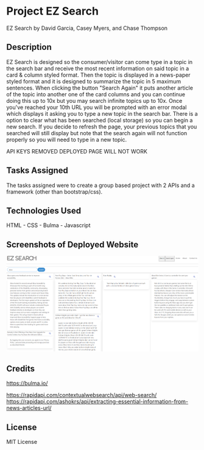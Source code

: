 # Project EZ Search
EZ Search by David Garcia, Casey Myers, and Chase Thompson

## Description
EZ Search is designed so the consumer/visitor can come type in a topic in the search bar and receive the most recent information on said topic in a card & column styled format. Then the topic is displayed in a news-paper styled format and it is designed to summarize the topic in 5 maximum sentences. When clicking the button "Search Again" it puts another article of the topic into another one of the card columns and you can continue doing this up to 10x but you may search infinite topics up to 10x. Once you've reached your 10th URL you will be prompted with an error modal which displays it asking you to type a new topic in the search bar. There is a option to clear what has been searched (local storage) so you can begin a new search. If you decide to refresh the page, your previous topics that you searched will still display but note that the search again will not function properly so you will need to type in a new topic. 

API KEYS REMOVED DEPLOYED PAGE WILL NOT WORK

## Tasks Assigned
The tasks assigned were to create a group based project with 2 APIs and a framework (other than bootstrap/css).

## Technologies Used
HTML - CSS - Bulma - Javascript

## Screenshots of Deployed Website
![Screenshot-Main-Page](/assets/images/easy_search.PNG)

## Credits
<!-- Frame Work -->
https://bulma.io/

<!-- APIs Used -->
https://rapidapi.com/contextualwebsearch/api/web-search/
https://rapidapi.com/ashokrs/api/extracting-essential-information-from-news-articles-url/


## License
MIT License 
